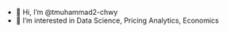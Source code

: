 - 👋 Hi, I’m @tmuhammad2-chwy
- 👀 I’m interested in Data Science, Pricing Analytics, Economics

<!---
tmuhammad2-chwy/tmuhammad2-chwy is a ✨ special ✨ repository because its `README.md` (this file) appears on your GitHub profile.
You can click the Preview link to take a look at your changes.
--->
